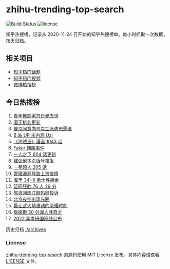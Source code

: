 # zhihu-trending-top-search

[![Build Status](https://github.com/justjavac/zhihu-trending-top-search/workflows/ci/badge.svg?branch=main)](https://github.com/justjavac/zhihu-trending-top-search/actions)
[![license](https://img.shields.io/github/license/justjavac/zhihu-trending-top-search)](https://github.com/justjavac/zhihu-trending-top-search/blob/main/LICENSE)

知乎热搜榜，记录从 2020-11-24 日开始的知乎热搜榜单。每小时抓取一次数据，按天[归档](./archives)。

## 相关项目

- [知乎热门话题](https://github.com/justjavac/zhihu-trending-hot-questions)
- [知乎热门视频](https://github.com/justjavac/zhihu-trending-hot-video)
- [微博热搜榜](https://github.com/justjavac/weibo-trending-hot-search)

## 今日热搜榜

<!-- BEGIN -->
<!-- 最后更新时间 Sun Mar 13 2022 08:55:15 GMT+0800 (China Standard Time) -->

1. [青年舞蹈家苏日曼去世](https://www.zhihu.com/search?q=苏日曼)
1. [国王排名更新](https://www.zhihu.com/search?q=国王排名)
1. [普京同意向乌克兰派遣志愿者](https://www.zhihu.com/search?q=乌克兰志愿者)
1. [B 站 UP 主内涵 Uzi](https://www.zhihu.com/search?q=uzi)
1. [《海贼王》漫画 1043 话](https://www.zhihu.com/search?q=海贼王)
1. [Faker 韩服事件](https://www.zhihu.com/search?q=faker)
1. [一人之下 604 话更新](https://www.zhihu.com/search?q=一人之下)
1. [建议剧本杀版号核发](https://www.zhihu.com/search?q=剧本杀)
1. [一拳超人 205 话](https://www.zhihu.com/search?q=一拳超人)
1. [管理漏洞导致上海疫情](https://www.zhihu.com/search?q=管理漏洞导致上海疫情)
1. [库里 34+9 勇士胜掘金](https://www.zhihu.com/search?q=勇士)
1. [篮网狂胜 76 人 29 分](https://www.zhihu.com/search?q=篮网)
1. [陈岚回应江歌妈妈投诉](https://www.zhihu.com/search?q=江歌妈妈陈岚)
1. [北京夜空出现光圈](https://www.zhihu.com/search?q=北京夜空光圈)
1. [最让武大靖激动的荣耀时刻](https://www.zhihu.com/search?q=武大靖)
1. [詹姆斯 50 分湖人胜奇才](https://www.zhihu.com/search?q=湖人)
1. [2022 年考研国家线公布](https://www.zhihu.com/search?q=考研国家线公布)

<!-- END -->

历史归档 [./archives](./archives)

### License

[zhihu-trending-top-search](https://github.com/justjavac/zhihu-trending-top-search)
的源码使用 MIT License 发布。具体内容请查看 [LICENSE](./LICENSE) 文件。
